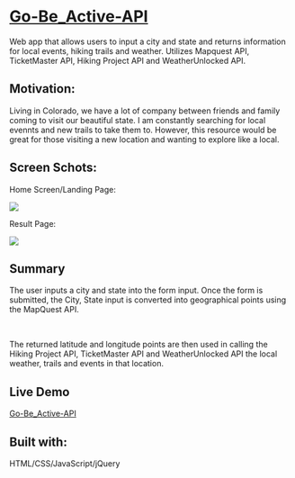 <h1><a href = "https://cssteffen.github.io/Go-Be_Active-API/">
Go-Be_Active-API</a></h1>

<p>Web app that allows users to input a city and state and returns information for local events, hiking trails and weather. Utilizes Mapquest API, TicketMaster API, Hiking Project API and WeatherUnlocked API.</p>

<h2>Motivation:</h2>
<p>Living in Colorado, we have a lot of company between friends and family coming to visit our beautiful state. I am constantly searching for local evennts and new trails to take them to. However, this resource would be great for those visiting a new location and wanting to explore like a local.</p>

<h2>Screen Schots:</h2>

<p>Home Screen/Landing Page:</p>
<img src="https://user-images.githubusercontent.com/30050423/62484557-f76d4400-b7a9-11e9-92c7-23efa5be14f4.png">

<p>Result Page:</p>
<img src="https://user-images.githubusercontent.com/30050423/62484642-2aafd300-b7aa-11e9-9e47-b8c36b8c6f82.png">

<h2>Summary</h2>
    <p>The user inputs a city and state into the form input.
    Once the form is submitted, the City, State input is converted into geographical points using the MapQuest API.</p><br>
    <p>The returned latitude and longitude points are then used in calling the Hiking Project API, TicketMaster API and WeatherUnlocked API the local weather, trails and events in that location.</p>

<h2>Live Demo</h2>
<a href = "https://cssteffen.github.io/Go-Be_Active-API/">
Go-Be_Active-API</a>

<h2>Built with:</h2>
    <p>HTML/CSS/JavaScript/jQuery</p>
